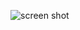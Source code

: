 ![screen shot](https://github.com/AsmaCherifa/HR-Dashboard---Power-BI/assets/66530514/8e4774e7-24f7-40e4-b737-56751e5153cc)
